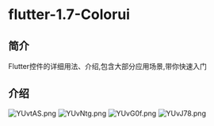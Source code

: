 # flutter-1.7-Colorui

## 简介

Flutter控件的详细用法、介绍,包含大部分应用场景,带你快速入门



## 介绍 


![YUvtAS.png](https://s1.ax1x.com/2020/05/13/YUvtAS.png)
![YUvNtg.png](https://s1.ax1x.com/2020/05/13/YUvNtg.png)
![YUvG0f.png](https://s1.ax1x.com/2020/05/13/YUvG0f.png)
![YUvJ78.png](https://s1.ax1x.com/2020/05/13/YUvJ78.png)

